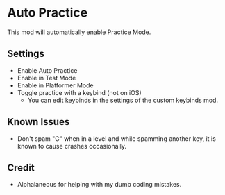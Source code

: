 # Auto Practice

This mod will automatically enable Practice Mode.

## Settings
- Enable Auto Practice
- Enable in Test Mode
- Enable in Platformer Mode
- Toggle practice with a keybind (not on iOS)
    + You can edit keybinds in the settings of the custom keybinds mod.

## Known Issues
- Don't spam "C" when in a level and while spamming another key, it is known to cause crashes occasionally.

## Credit
- <cb>Alphalaneous</c> for helping with my dumb coding mistakes.
